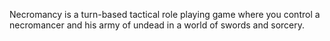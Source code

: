 Necromancy is a turn-based tactical role playing game where you control a necromancer and his army of undead in a world of swords and sorcery.